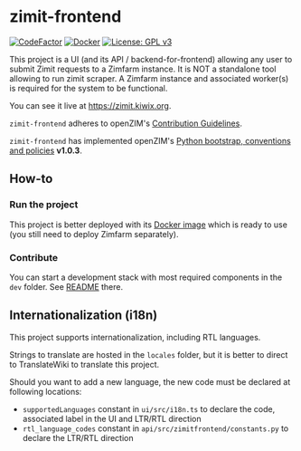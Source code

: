 # zimit-frontend

[![CodeFactor](https://www.codefactor.io/repository/github/openzim/zimit-frontend/badge)](https://www.codefactor.io/repository/github/openzim/zimit-frontend)
[![Docker](https://ghcr-badge.egpl.dev/openzim/zimit-ui/latest_tag?label=docker)](https://ghcr.io/openzim/zimit-ui)
[![License: GPL v3](https://img.shields.io/badge/License-GPLv3-blue.svg)](https://www.gnu.org/licenses/gpl-3.0)

This project is a UI (and its API / backend-for-frontend) allowing any user to submit
Zimit requests to a Zimfarm instance. It is NOT a standalone tool allowing to run zimit
scraper. A Zimfarm instance and associated worker(s) is required for the system to be
functional.

You can see it live at https://zimit.kiwix.org.

`zimit-frontend` adheres to openZIM's [Contribution Guidelines](https://github.com/openzim/overview/wiki/Contributing).

`zimit-frontend` has implemented openZIM's [Python bootstrap, conventions and policies](https://github.com/openzim/_python-bootstrap/blob/main/docs/Policy.md) **v1.0.3**.

## How-to

### Run the project

This project is better deployed with its [Docker image](https://ghcr.io/openzim/zimit-ui) which is ready to use (you still need to deploy Zimfarm separately).

### Contribute

You can start a development stack with most required components in the `dev` folder. See [README](./dev/README.md) there.

## Internationalization (i18n)

This project supports internationalization, including RTL languages.

Strings to translate are hosted in the `locales` folder, but it is better to direct to
TranslateWiki to translate this project.

Should you want to add a new language, the new code must be declared at following locations:

- `supportedLanguages` constant in `ui/src/i18n.ts` to declare the code, associated label in the UI and LTR/RTL direction
- `rtl_language_codes` constant in `api/src/zimitfrontend/constants.py` to declare the LTR/RTL direction
